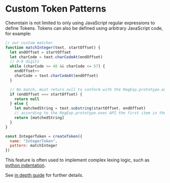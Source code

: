 # Custom Token Patterns

Chevrotain is not limited to only using JavaScript regular expressions to define Tokens.
Tokens can also be defined using arbitrary JavaScript code, for example:

```javascript
// our custom matcher
function matchInteger(text, startOffset) {
  let endOffset = startOffset
  let charCode = text.charCodeAt(endOffset)
  // 0-9 digits
  while (charCode >= 48 && charCode <= 57) {
    endOffset++
    charCode = text.charCodeAt(endOffset)
  }

  // No match, must return null to conform with the RegExp.prototype.exec signature
  if (endOffset === startOffset) {
    return null
  } else {
    let matchedString = text.substring(startOffset, endOffset)
    // according to the RegExp.prototype.exec API the first item in the returned array must be the whole matched string.
    return [matchedString]
  }
}

const IntegerToken = createToken({
  name: "IntegerToken",
  pattern: matchInteger
})
```

This feature is often used to implement complex lexing logic, such as [python indentation](https://github.com/chevrotain/chevrotain/tree/master/examples/lexer/python_indentation).

See [in depth guide](../guide/custom_token_patterns.md) for further details.
